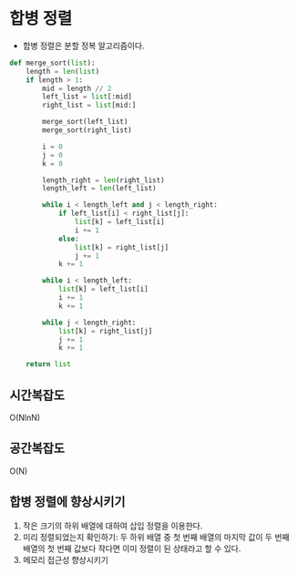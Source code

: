 # 합병 정렬

* 합병 정렬은 분할 정복 알고리즘이다.

```python
def merge_sort(list):
    length = len(list)
    if length > 1:
        mid = length // 2
        left_list = list[:mid]
        right_list = list[mid:]

        merge_sort(left_list)
        merge_sort(right_list)

        i = 0
        j = 0
        k = 0

        length_right = len(right_list)
        length_left = len(left_list)

        while i < length_left and j < length_right:
            if left_list[i] < right_list[j]:
                list[k] = left_list[i]
                i += 1
            else:
                list[k] = right_list[j]
                j += 1
            k += 1

        while i < length_left:
            list[k] = left_list[i]
            i += 1
            k += 1

        while j < length_right:
            list[k] = right_list[j]
            j += 1
            k += 1

    return list
```

## 시간복잡도

O(NlnN)

## 공간복잡도

O(N)

## 합병 정렬에 향상시키기

1. 작은 크기의 하위 배열에 대하여 삽입 정렬을 이용한다.
2. 미리 정렬되었는지 확인하기: 두 하위 배열 중 첫 번째 배열의 마지막 값이 두 번째 배열의 첫 번째 값보다 작다면 이미 정렬이 된 상태라고 할 수 있다.
3. 메모리 접근성 향상시키기
